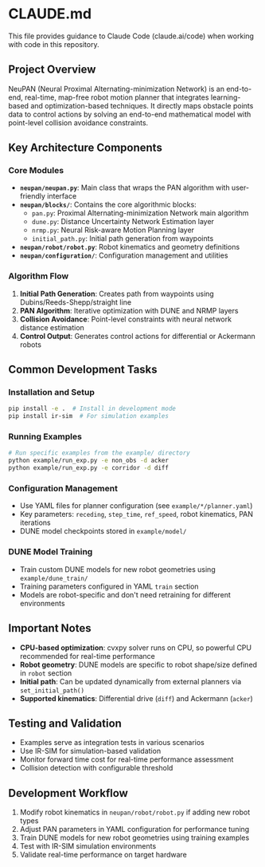 # CLAUDE.md

This file provides guidance to Claude Code (claude.ai/code) when working with code in this repository.

## Project Overview

NeuPAN (Neural Proximal Alternating-minimization Network) is an end-to-end, real-time, map-free robot motion planner that integrates learning-based and optimization-based techniques. It directly maps obstacle points data to control actions by solving an end-to-end mathematical model with point-level collision avoidance constraints.

## Key Architecture Components

### Core Modules
- **`neupan/neupan.py`**: Main class that wraps the PAN algorithm with user-friendly interface
- **`neupan/blocks/`**: Contains the core algorithmic blocks:
  - `pan.py`: Proximal Alternating-minimization Network main algorithm
  - `dune.py`: Distance Uncertainty Network Estimation layer
  - `nrmp.py`: Neural Risk-aware Motion Planning layer
  - `initial_path.py`: Initial path generation from waypoints
- **`neupan/robot/robot.py`**: Robot kinematics and geometry definitions
- **`neupan/configuration/`**: Configuration management and utilities

### Algorithm Flow
1. **Initial Path Generation**: Creates path from waypoints using Dubins/Reeds-Shepp/straight line
2. **PAN Algorithm**: Iterative optimization with DUNE and NRMP layers
3. **Collision Avoidance**: Point-level constraints with neural network distance estimation
4. **Control Output**: Generates control actions for differential or Ackermann robots

## Common Development Tasks

### Installation and Setup
```bash
pip install -e .  # Install in development mode
pip install ir-sim  # For simulation examples
```

### Running Examples
```bash
# Run specific examples from the example/ directory
python example/run_exp.py -e non_obs -d acker
python example/run_exp.py -e corridor -d diff
```

### Configuration Management
- Use YAML files for planner configuration (see `example/*/planner.yaml`)
- Key parameters: `receding`, `step_time`, `ref_speed`, robot kinematics, PAN iterations
- DUNE model checkpoints stored in `example/model/`

### DUNE Model Training
- Train custom DUNE models for new robot geometries using `example/dune_train/`
- Training parameters configured in YAML `train` section
- Models are robot-specific and don't need retraining for different environments

## Important Notes

- **CPU-based optimization**: cvxpy solver runs on CPU, so powerful CPU recommended for real-time performance
- **Robot geometry**: DUNE models are specific to robot shape/size defined in `robot` section
- **Initial path**: Can be updated dynamically from external planners via `set_initial_path()`
- **Supported kinematics**: Differential drive (`diff`) and Ackermann (`acker`)

## Testing and Validation

- Examples serve as integration tests in various scenarios
- Use IR-SIM for simulation-based validation
- Monitor forward time cost for real-time performance assessment
- Collision detection with configurable threshold

## Development Workflow

1. Modify robot kinematics in `neupan/robot/robot.py` if adding new robot types
2. Adjust PAN parameters in YAML configuration for performance tuning
3. Train DUNE models for new robot geometries using training examples
4. Test with IR-SIM simulation environments
5. Validate real-time performance on target hardware